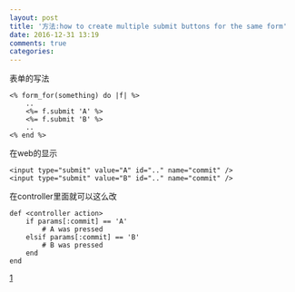 ```yaml
---
layout: post
title: '方法:how to create multiple submit buttons for the same form'
date: 2016-12-31 13:19
comments: true
categories: 
---
```

表单的写法
```
<% form_for(something) do |f| %>
    ..
    <%= f.submit 'A' %>
    <%= f.submit 'B' %>
    ..
<% end %>
```
在web的显示
```
<input type="submit" value="A" id=".." name="commit" />
<input type="submit" value="B" id=".." name="commit" />
```
在controller里面就可以这么改
```
def <controller action>
    if params[:commit] == 'A'
        # A was pressed 
    elsif params[:commit] == 'B'
        # B was pressed
    end
end
```

[1](http://stackoverflow.com/questions/3027149/how-do-i-create-multiple-submit-buttons-for-the-same-form-in-rails)
[]()